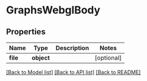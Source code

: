 # GraphsWebglBody

## Properties
Name | Type | Description | Notes
------------ | ------------- | ------------- | -------------
**file** | **object** |  | [optional] 

[[Back to Model list]](../README.md#documentation-for-models) [[Back to API list]](../README.md#documentation-for-api-endpoints) [[Back to README]](../README.md)

